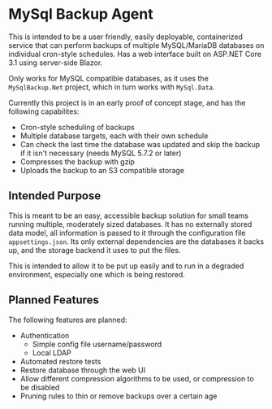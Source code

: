 # MySql Backup Agent

This is intended to be a user friendly, easily deployable, containerized service that can perform backups of multiple MySQL/MariaDB databases on individual cron-style schedules.  Has a web interface built on ASP.NET Core 3.1 using server-side Blazor.

Only works for MySQL compatible databases, as it uses the `MySqlBackup.Net` project, which in turn works with `MySql.Data`.

Currently this project is in an early proof of concept stage, and has the following capabilites:

* Cron-style scheduling of backups
* Multiple database targets, each with their own schedule
* Can check the last time the database was updated and skip the backup if it isn't necessary (needs MySQL 5.7.2 or later)
* Compresses the backup with gzip 
* Uploads the backup to an S3 compatible storage

## Intended Purpose
This is meant to be an easy, accessible backup solution for small teams running multiple, moderately sized databases. It has no externally stored data model, all information is passed to it through the configuration file `appsettings.json`.  Its only external dependencies are the databases it backs up, and the storage backend it uses to put the files.

This is intended to allow it to be put up easily and to run in a degraded environment, especially one which is being restored.

## Planned Features

The following features are planned:

* Authentication
    * Simple config file username/password
    * Local LDAP 
* Automated restore tests
* Restore database through the web UI
* Allow different compression algorithms to be used, or compression to be disabled
* Pruning rules to thin or remove backups over a certain age